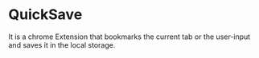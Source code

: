 # QuickSave
It is a chrome Extension that bookmarks the current tab or the user-input and saves it in the local storage.
